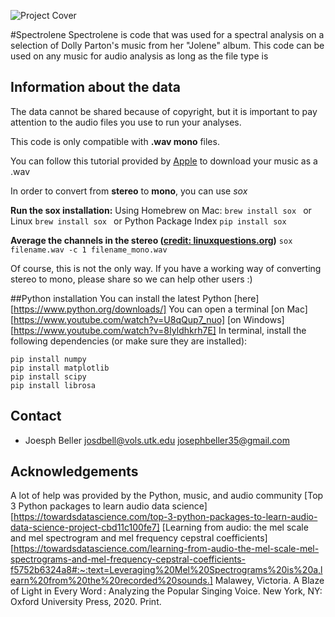 ![Project Cover](https://github.com/josephbeller/spectrolene/blob/master/img/spectrolene_cover.png)

#Spectrolene
Spectrolene is code that was used for a spectral analysis on a selection of Dolly Parton's music from her "Jolene" album. This code can be used on any music for audio analysis as long as the file type is 

## Information about the data

The data cannot be shared because of copyright, but it is important to pay attention to the audio files you use to run your analyses.

This code is only compatible with **.wav mono** files.

You can follow this tutorial provided by [Apple][applemusic] to download your music as a .wav

In order to convert from **stereo** to **mono**, you can use *sox*

**Run the sox installation:**
Using Homebrew on Mac:
``` brew install sox  ```
or Linux
``` brew install sox  ```
or Python Package Index
``` pip install sox ```

**Average the channels in the stereo ([credit: linuxquestions.org])**
``` sox filename.wav -c 1 filename_mono.wav ```

Of course, this is not the only way. If you have a working way of converting stereo to mono, please share so we can help other users :)

##Python installation
You can install the latest Python [here][https://www.python.org/downloads/]
You can open a terminal [on Mac][https://www.youtube.com/watch?v=U8qQup7_nuo] [on Windows][https://www.youtube.com/watch?v=8Iyldhkrh7E]
In terminal, install the following dependencies (or make sure they are installed):
```
pip install numpy
pip install matplotlib
pip install scipy
pip install librosa 

```

## Contact
* Joesph Beller
josdbell@vols.utk.edu
josephbeller35@gmail.com

## Acknowledgements
A lot of help was provided by the Python, music, and audio community
[Top 3 Python packages to learn audio data science][https://towardsdatascience.com/top-3-python-packages-to-learn-audio-data-science-project-cbd11c100fe7]
[Learning from audio: the mel scale and mel spectrogram and mel frequency cepstral coefficients][https://towardsdatascience.com/learning-from-audio-the-mel-scale-mel-spectrograms-and-mel-frequency-cepstral-coefficients-f5752b6324a8#:~:text=Leveraging%20Mel%20Spectrograms%20is%20a,learn%20from%20the%20recorded%20sounds.]
Malawey, Victoria. A Blaze of Light in Every Word : Analyzing the Popular Singing Voice. New York, NY: Oxford University Press, 2020. Print.


[//]: #References

[applemusic]: <https://support.apple.com/en-us/HT204310>
[credit: linuxquestions.org]: <https://www.linuxquestions.org/questions/slackware-14/use-sox-to-make-a-file-mono-848072/>


